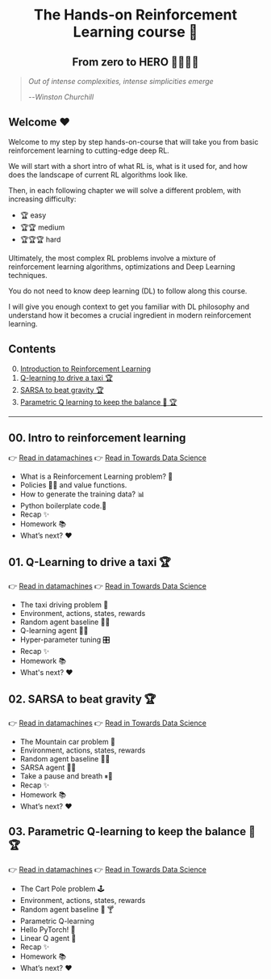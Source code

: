 <div align="center">
<h1>The Hands-on Reinforcement Learning course 🚀 </h1>
<h2>From zero to HERO 🦸🏻‍🦸🏽</h2>
</div>


> *Out of intense complexities, intense simplicities emerge*
>
> --*Winston Churchill*


## Welcome ❤️

Welcome to my step by step hands-on-course that will take you from basic reinforcement learning to cutting-edge deep RL.

We will start with a short intro of what RL is, what is it used for, and how does the landscape of current
RL algorithms look like.

Then, in each following chapter we will solve a different problem, with increasing difficulty:
- 🏆 easy
- 🏆🏆 medium
- 🏆🏆🏆  hard

Ultimately, the most complex RL problems involve a mixture of reinforcement learning algorithms, optimizations and Deep Learning techniques.

You do not need to know deep learning (DL) to follow along this course.

I will give you enough context to get you familiar with DL philosophy and understand
how it becomes a crucial ingredient in modern reinforcement learning.

## Contents

0. [Introduction to Reinforcement Learning](http://datamachines.xyz/2021/11/17/hands-on-reinforcement-learning-course-part-1/)
1. [Q-learning to drive a taxi 🏆](01_taxi/README.md)
2. [SARSA to beat gravity 🏆](02_mountain_car/README.md)
3. [Parametric Q learning to keep the balance 💃 🏆](03_cart_pole/README.md)

-----


## 00. Intro to reinforcement learning

👉 [Read in datamachines](http://datamachines.xyz/2021/11/17/hands-on-reinforcement-learning-course-part-1/) 
👉 [Read in Towards Data Science](https://towardsdatascience.com/hands-on-reinforcement-learning-course-part-1-269b50e39d08)

- What is a Reinforcement Learning problem? 🤔
- Policies 👮🏽 and value functions.
- How to generate the training data? 📊
- Python boilerplate code.🐍
- Recap ✨
- Homework 📚
- What’s next? ❤️      

## 01. Q-Learning to drive a taxi 🏆

👉 [Read in datamachines](http://datamachines.xyz/2021/12/06/hands-on-reinforcement-learning-course-part-2/)
👉 [Read in Towards Data Science](https://towardsdatascience.com/hands-on-reinforcement-learning-course-part-2-1b0828a1046b)

- The taxi driving problem 🚕 
- Environment, actions, states, rewards 
- Random agent baseline 🤖🍷 
- Q-learning agent 🤖🧠 
- Hyper-parameter tuning 🎛️ 
- Recap ✨ 
- Homework 📚 
- What's next? ❤️

## 02. SARSA to beat gravity 🏆

👉 [Read in datamachines](http://datamachines.xyz/2021/12/17/hands-on-reinforcement-learning-course-part-3-sarsa/)
👉 [Read in Towards Data Science](https://towardsdatascience.com/hands-on-reinforcement-learning-course-part-3-5db40e7938d4)

- The Mountain car problem 🚃
- Environment, actions, states, rewards
- Random agent baseline 🚃🍷
- SARSA agent 🚃🧠
- Take a pause and breath ⏸🧘
- Recap ✨
- Homework 📚
- What’s next? ❤️

## 03. Parametric Q-learning to keep the balance 💃 🏆

👉 [Read in datamachines](http://datamachines.xyz/2022/01/18/hands-on-reinforcement-learning-course-part-4-parametric-q-learning/)
👉 [Read in Towards Data Science](https://towardsdatascience.com/hands-on-reinforcement-learning-course-part-4-55da5eae851f)

- The Cart Pole problem 🕹️
- Environment, actions, states, rewards
- Random agent baseline 🤖 🍸
- Parametric Q-learning
- Hello PyTorch! 👋
- Linear Q agent 🤖
- Recap ✨
- Homework 📚
- What’s next? ❤️